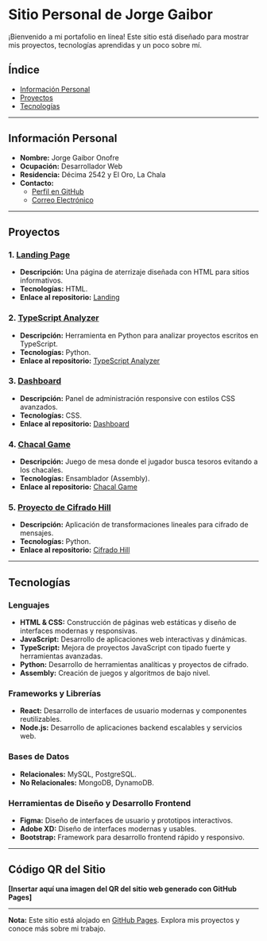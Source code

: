 # Sitio Personal de Jorge Gaibor

¡Bienvenido a mi portafolio en línea! Este sitio está diseñado para mostrar mis proyectos, tecnologías aprendidas y un poco sobre mí.

## Índice
- [Información Personal](#información-personal)
- [Proyectos](#proyectos)
- [Tecnologías](#tecnologías)

---

## Información Personal
- **Nombre:** Jorge Gaibor Onofre
- **Ocupación:** Desarrollador Web
- **Residencia:** Décima 2542 y El Oro, La Chala
- **Contacto:**
  - [Perfil en GitHub](https://github.com/Jorge2033)
  - [Correo Electrónico](mailto:tu-email@example.com)

---

## Proyectos

### 1. **[Landing Page](https://github.com/Jorge2033/Landing)**
   - **Descripción:** Una página de aterrizaje diseñada con HTML para sitios informativos.
   - **Tecnologías:** HTML.
   - **Enlace al repositorio:** [Landing](https://github.com/Jorge2033/Landing)

### 2. **[TypeScript Analyzer](https://github.com/Jorge2033/TypeScript_Analyzer)**
   - **Descripción:** Herramienta en Python para analizar proyectos escritos en TypeScript.
   - **Tecnologías:** Python.
   - **Enlace al repositorio:** [TypeScript Analyzer](https://github.com/Jorge2033/TypeScript_Analyzer)

### 3. **[Dashboard](https://github.com/Jorge2033/Dashboard)**
   - **Descripción:** Panel de administración responsive con estilos CSS avanzados.
   - **Tecnologías:** CSS.
   - **Enlace al repositorio:** [Dashboard](https://github.com/Jorge2033/Dashboard)

### 4. **[Chacal Game](https://github.com/Jorge2033/Chacal-Game)**
   - **Descripción:** Juego de mesa donde el jugador busca tesoros evitando a los chacales.
   - **Tecnologías:** Ensamblador (Assembly).
   - **Enlace al repositorio:** [Chacal Game](https://github.com/Jorge2033/Chacal-Game)

### 5. **[Proyecto de Cifrado Hill](https://github.com/Jorge2033/ProyectoEncriptacionHill)**
   - **Descripción:** Aplicación de transformaciones lineales para cifrado de mensajes.
   - **Tecnologías:** Python.
   - **Enlace al repositorio:** [Cifrado Hill](https://github.com/Jorge2033/ProyectoEncriptacionHill)

---

## Tecnologías

### **Lenguajes**
- **HTML & CSS:** Construcción de páginas web estáticas y diseño de interfaces modernas y responsivas.
- **JavaScript:** Desarrollo de aplicaciones web interactivas y dinámicas.
- **TypeScript:** Mejora de proyectos JavaScript con tipado fuerte y herramientas avanzadas.
- **Python:** Desarrollo de herramientas analíticas y proyectos de cifrado.
- **Assembly:** Creación de juegos y algoritmos de bajo nivel.

### **Frameworks y Librerías**
- **React:** Desarrollo de interfaces de usuario modernas y componentes reutilizables.
- **Node.js:** Desarrollo de aplicaciones backend escalables y servicios web.

### **Bases de Datos**
- **Relacionales:** MySQL, PostgreSQL.
- **No Relacionales:** MongoDB, DynamoDB.

### **Herramientas de Diseño y Desarrollo Frontend**
- **Figma:** Diseño de interfaces de usuario y prototipos interactivos.
- **Adobe XD:** Diseño de interfaces modernas y usables.
- **Bootstrap:** Framework para desarrollo frontend rápido y responsivo.

---

## Código QR del Sitio

**[Insertar aquí una imagen del QR del sitio web generado con GitHub Pages]**

---

**Nota:** Este sitio está alojado en [GitHub Pages](https://jorge2033.github.io). Explora mis proyectos y conoce más sobre mi trabajo.

